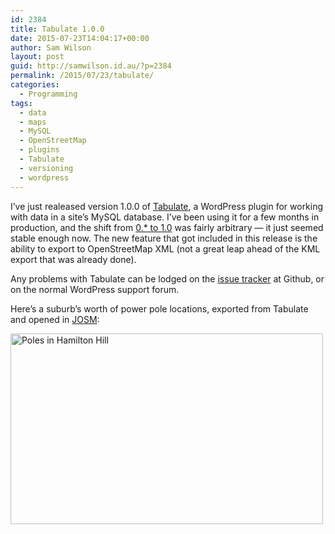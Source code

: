 ```yaml
---
id: 2384
title: Tabulate 1.0.0
date: 2015-07-23T14:04:17+00:00
author: Sam Wilson
layout: post
guid: http://samwilson.id.au/?p=2384
permalink: /2015/07/23/tabulate/
categories:
  - Programming
tags:
  - data
  - maps
  - MySQL
  - OpenStreetMap
  - plugins
  - Tabulate
  - versioning
  - wordpress
---
```

I&#8217;ve just realeased version 1.0.0 of [Tabulate](https://wordpress.org/plugins/tabulate/), a WordPress plugin for working with data in a site&#8217;s MySQL database. I&#8217;ve been using it for a few months in production, and the shift from [0.* to 1.0](http://semver.org/) was fairly arbitrary — it just seemed stable enough now. The new feature that got included in this release is the ability to export to OpenStreetMap XML (not a great leap ahead of the KML export that was already done).

Any problems with Tabulate can be lodged on the [issue tracker](https://github.com/tabulate/tabulate/issues) at Github, or on the normal WordPress support forum.

Here&#8217;s a suburb&#8217;s worth of power pole locations, exported from Tabulate and opened in [JOSM](http://josm.openstreetmap.de/):

<img class="aligncenter size-medium wp-image-2385" src="http://samwilson.id.au/wp-content/uploads/2015/07/hamilton_hill_poles-500x305.png" alt="Poles in Hamilton Hill" width="500" height="305" srcset="https://samwilson.id.au/wp-content/uploads/2015/07/hamilton_hill_poles-500x305.png 500w, https://samwilson.id.au/wp-content/uploads/2015/07/hamilton_hill_poles-150x91.png 150w, https://samwilson.id.au/wp-content/uploads/2015/07/hamilton_hill_poles.png 681w" sizes="(max-width: 500px) 100vw, 500px" />

&nbsp;